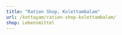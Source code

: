 ```yaml
---
title: "Ration Shop, Kolettambalam"
url: /kottayam/ration-shop-kolettambalam/
shop: Lebensmittel
---
```

